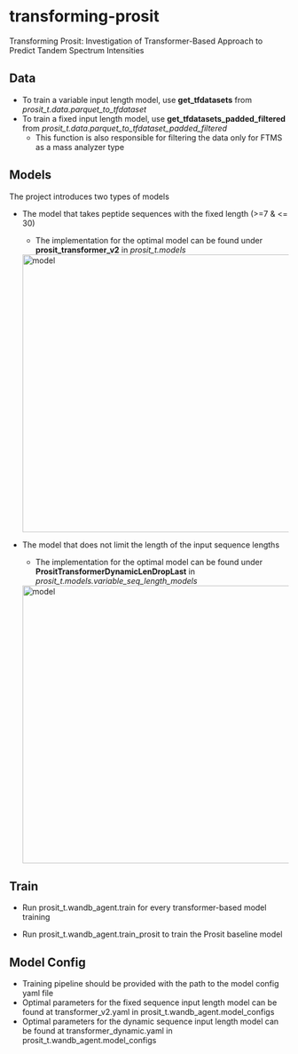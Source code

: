 # transforming-prosit
Transforming Prosit: Investigation of Transformer-Based Approach to Predict Tandem Spectrum Intensities

## Data
- To train a variable input length model, use **get_tfdatasets** from *prosit_t.data.parquet_to_tfdataset*
- To train a fixed input length model, use **get_tfdatasets_padded_filtered** from *prosit_t.data.parquet_to_tfdataset_padded_filtered*
  - This function is also responsible for filtering the data only for FTMS as a mass analyzer type 

## Models
The project introduces two types of models
- The model that takes peptide sequences with the fixed length (>=7 & <= 30)
  - The implementation for the optimal model can be found under **prosit_transformer_v2** in *prosit_t.models*

  <img src="https://github.com/Lizi3107/transforming-prosit/assets/47035093/22c0c71b-6ab6-4e2b-983a-9542a158a533" alt="model" width="500"/>
  
- The model that does not limit the length of the input sequence lengths
  - The implementation for the optimal model can be found under **PrositTransformerDynamicLenDropLast** in *prosit_t.models.variable_seq_length_models*

  <img src="https://github.com/Lizi3107/transforming-prosit/assets/47035093/93d256a0-6179-4874-92ee-9ae7a5eeb56a" alt="model" width="500"/>

## Train
- Run prosit_t.wandb_agent.train for every transformer-based model training

- Run prosit_t.wandb_agent.train_prosit to train the Prosit baseline model

## Model Config
- Training pipeline should be provided with the path to the model config yaml file 
- Optimal parameters for the fixed sequence input length model can be found at transformer_v2.yaml in prosit_t.wandb_agent.model_configs
- Optimal parameters for the dynamic sequence input length model can be found at transformer_dynamic.yaml in prosit_t.wandb_agent.model_configs
